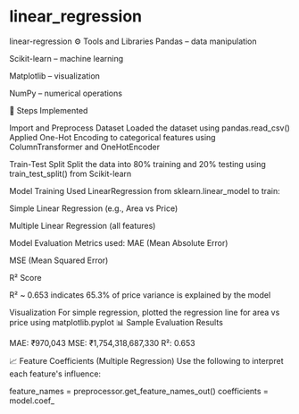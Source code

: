 # linear_regression


linear-regression
⚙ Tools and Libraries Pandas – data manipulation

Scikit-learn – machine learning

Matplotlib – visualization

NumPy – numerical operations

🧪 Steps Implemented

Import and Preprocess Dataset Loaded the dataset using pandas.read_csv()
Applied One-Hot Encoding to categorical features using ColumnTransformer and OneHotEncoder

Train-Test Split Split the data into 80% training and 20% testing using train_test_split() from Scikit-learn

Model Training Used LinearRegression from sklearn.linear_model to train:

Simple Linear Regression (e.g., Area vs Price)

Multiple Linear Regression (all features)

Model Evaluation Metrics used:
MAE (Mean Absolute Error)

MSE (Mean Squared Error)

R² Score

R² ~ 0.653 indicates 65.3% of price variance is explained by the model

Visualization For simple regression, plotted the regression line for area vs price using matplotlib.pyplot
📊 Sample Evaluation Results

MAE: ₹970,043 MSE: ₹1,754,318,687,330 R²: 0.653

📈 Feature Coefficients (Multiple Regression) Use the following to interpret each feature's influence:

feature_names = preprocessor.get_feature_names_out() coefficients = model.coef_

